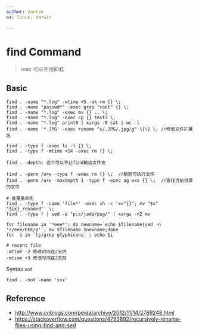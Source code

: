 ```yaml
---
author: yantze
os: linux, darwin

---
```



# find Command

> mac 可以不用斜杠

## Basic
```
find . -name "*.log" -mtime +5 -ok rm {} \;
find . -name "passwd*" -exec grep "root" {} \;
find . -name "*.log" -exec mv {} .. \;
find . -name "*.log" -exec cp {} test3 \;
find . -name "*.log" print0 | xargs -0 cat | wc -l
find . -name '*.JPG' -exec rename "s/.JPG/.jpg/g" \{\} \; //修改文件扩展名

find . -type f -exec ls -l {} \;
find . -type f -mtime +14 -exec rm {} \;

find . -depth; 这个可以不让find输出文件夹

find . -perm /u+x -type f -exec rm {} \;  //删除可执行文件
find . -perm /u+x -maxdepth 1 -type f -exec ag xxx {} \;  //查找当前目录的文件

# 批量重命名
find . -type f -name 'file*' -exec sh -c 'x="{}"; mv "$x" "${x}_renamed"' \;
find . -type f | sed -e "p;s/jade/pug/" | xargs -n2 mv

for filename in '*eee*'; do newname=`echo $filename|sed -n 's/eee/EEE/p'`; mv $filename $newname;done
for  i in `ls|grep glyphicons` ; echo $i

# recent file
-mtime -2 修改时间在2天内
-mtime +3 修改时间在3天前
```

Syntax `not`
```
find . -not -name 'xxx'
```


## Reference
- http://www.cnblogs.com/peida/archive/2012/11/14/2769248.html
- https://stackoverflow.com/questions/4793892/recursively-rename-files-using-find-and-sed
